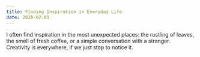 ```yaml
---
title: Finding Inspiration in Everyday Life
date: 2020-02-01 
---
```

I often find inspiration in the most unexpected places: the rustling of leaves, the smell of fresh coffee, or a simple conversation with a stranger. Creativity is everywhere, if we just stop to notice it.
 